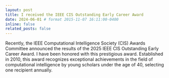 ```yaml
---
layout: post
title: I received the IEEE CIS Outstanding Early Career Award
date: 2024-06-01 # format 2015-11-07 16:11:00-0400
inline: false
related_posts: false
---
```



Recently, the IEEE Computational Intelligence Society (CIS) Awards Committee announced the results of the 2025 IEEE CIS Outstanding Early Career Award. I have been honored with this prestigious award. Established in 2010, this award recognizes exceptional achievements in the field of computational intelligence by young scholars under the age of 40, selecting one recipient annually.
